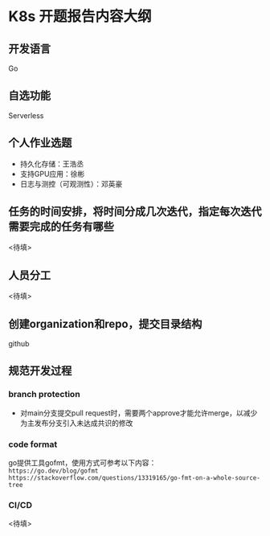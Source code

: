 # K8s 开题报告内容大纲

## 开发语言
Go

## 自选功能
Serverless

## 个人作业选题
- 持久化存储：王浩丞
- 支持GPU应用：徐彬
- 日志与测控（可观测性）：邓英豪

## 任务的时间安排，将时间分成⼏次迭代，指定每次迭代需要完成的任务有哪些
<待填>

## 人员分工
<待填>

## 创建organization和repo，提交目录结构
github

## 规范开发过程
### branch protection
- 对main分支提交pull request时，需要两个approve才能允许merge，以减少为主发布分支引入未达成共识的修改  
### code format
go提供工具gofmt，使用方式可参考以下内容：    
`https://go.dev/blog/gofmt`   
`https://stackoverflow.com/questions/13319165/go-fmt-on-a-whole-source-tree`
### CI/CD
<待填>